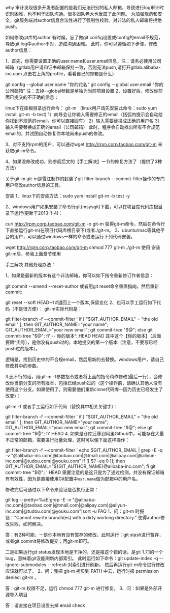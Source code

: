 why
审计发现很多开发者配置的是我们无法识别的私人邮箱，导致进行log审计时识别困难，也不利于团队沟通。很多团队老大也反应了此问题。 为加强规范和安全，git服务端对author信息合法性进行了强制性校验。对非法的私人邮箱将拒绝push。

如何修改git库的author
有时候，忘了做git config设置或config的email不规范，导致git log中author不对，造成沟通困难。 此时，你可以遵循如下步骤，修改author信息：

1、首先，你需要设置正确的user.name和user.email信息，注：请务必使用公司邮箱（gitlab用户请和证书邮箱保持一致，否则无法push,请打开gitlab.alibaba-inc.com 点击右上角的profile，看看自己的邮箱是什么）

git config --global user.name "你的花名"
git config --global user.email "你的公司邮箱"
注：去掉--global参数是单独为当前项目设置
2、设置好后，修改你前面已提交的不正确的信息：

 linux下在库根目录运行命令： git-m （linux用户请先安装此命令：sudo yum install git-m -b test)
 1）向导会让你输入需要修正的email（括弧内提示会自动给你找到不规范的email，你可以直接回车）
 2）输入需要替换成正确的用户名
 3）输入需要替换成正确的email（公司邮箱）
此时，程序会自动找出所有不合规范email的，并试图自动修复你本地尚未push的修改。

3、对不支持rpm的用户，可以通过wget http://rpm.corp.taobao.com/git-m 来获取git-m命令。

4、如果没修改成功，则参阅后文的【手工解决】一节的修复方法了（提供了3种方法）

关于git-m
git-m是雪江制作的封装了git filter-branch --commit-filter操作的专门用户修改author信息的工具。

安装
1、linux下的安装方法：sudo yum install git-m -b test -y

2、windows用户如果安装了命令行git(msysgit)下载，可以在项目库代码库根目录下运行(更新于2013-1-4)：

curl  http://rpm.corp.taobao.com/git-m  -o git-m
获得git-m命令，然后在命令行下直接运行git-m(在项目代码库根目录下)或者./git-m。
3、ubuntu/mac等其他平台的用户，可以通过windows一样的命令或者运行下列代码安装。

wget  http://rpm.corp.taobao.com/git-m
chmod 777 git-m
./git-m
使用
安装git-m后，参阅上面章节使用

手工解决
其他处理办法：

1、如果是最新的版本有这个非法邮箱，你可以如下指令重新修订作者信息：

git commit --amend --reset-author
或者用git reset命令重置指向，然后重新commit:

git reset --soft HEAD~1   #退回上一个版本,保留变化
2、也可以手工运行如下代码（不是很方便）： git-m实际代码是：

git filter-branch -f --commit-filter '
        if [ "$GIT_AUTHOR_EMAIL" = "the old email" ];
       then
                GIT_AUTHOR_NAME="your name";
                GIT_AUTHOR_EMAIL="your new email";
                git commit-tree "$@";
        else
                git commit-tree "$@";
        fi' -- 你的版本^..HEAD HEAD
其中这个【你的版本】（后面要跟^尖号），是你没有push过的，本地提交的第一个版本（注意，不要写已经push过的版本）。

逻辑是，找到历史中的不合规email，然后用新的去替换。windows用户，请自己修改其中的参数。

3.还不行的话，用git-m -f参数指令或者将上面的指令稍作修改(最后一行），会修改你当前分支的所有版本，包括已经push过的（这个操作前，请确认其他人没有使用这个分支。如果使用了，则需要他们重新clone代码库--因为历史已经发生了改变）：

git-m -f
或者手工运行如下代码（替换其中相关关键字）：

git filter-branch -f --commit-filter '
        if [ "$GIT_AUTHOR_EMAIL" = "the old email" ];
       then
                GIT_AUTHOR_NAME="your name";
                GIT_AUTHOR_EMAIL="your new email";
                git commit-tree "$@";
        else
                git commit-tree "$@";
        fi' HEAD
4. 如果是仓库迁移到阿里Github中，可能存在大量不正常的邮箱，需要进行批量处理，这时可以像下面这样操作：

git filter-branch -f --commit-filter '
echo $GIT_AUTHOR_EMAIL | grep -E -q -v "@alibaba-inc.com|@taobao.com|@tmall.com|@alipay.com|@aliyun-inc.com|@tudou.com|@youku.com"
if [[ $? -eq 0 ]]; then
	GIT_AUTHOR_EMAIL="${GIT_AUTHOR_NAME}@alibaba-inc.com";
fi
git commit-tree "$@";
' HEAD
需要注意的是这只是为了通过检测，并没有保证邮箱有有效性，因为是直接使用Git配置中`usr.name`做为邮箱中的用户名。

修改完后可通过以下命令来验证是否执行正常：

git log --pretty=%aE|grep -E -v "@alibaba-inc.com|@taobao.com|@tmall.com|@alipay.com|@aliyun-inc.com|@tudou.com|@youku.com"|sort -u
FAQ
1、问：git-m 时报错："Cannot rewrite branch(es) with a dirty working directory." 使得author修改失败，如何解决。

答：有2种可能，一是你本地有没有暂存的修改。此时运行：git stash进行暂存，或者git commit将修改提交；再git-m即可。
  
二是如果运行git status发现本地是干净的，还是报这个错的话，是git 1.7.1的一个bug，意味着git没能刷新内部索引。
此时运行如下命令：git update-index -q --ignore-submodules --refresh 对索引进行刷新。
然后再运行git-m命令进行修改应该就可以了。
2、问：我把 git-m 拷贝到 PATH 中去，运行时报 permission denied: git-m 。

答：git-m 权限不足，运行 chmod 777 git-m 进行修复。
3、问：如果是外部开源导入项目

答：请直接在项目设置去掉 email check